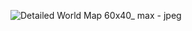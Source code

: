 ![Detailed World Map 60x40_ max - jpeg](https://github.com/KavyaKeerthiParamata/pro/assets/152585050/dfdd8efe-50b0-4954-81d7-b44c1cce0dea)
